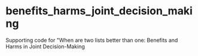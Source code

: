 # benefits_harms_joint_decision_making
Supporting code for "When are two lists better than one: Benefits and Harms in Joint Decision-Making
